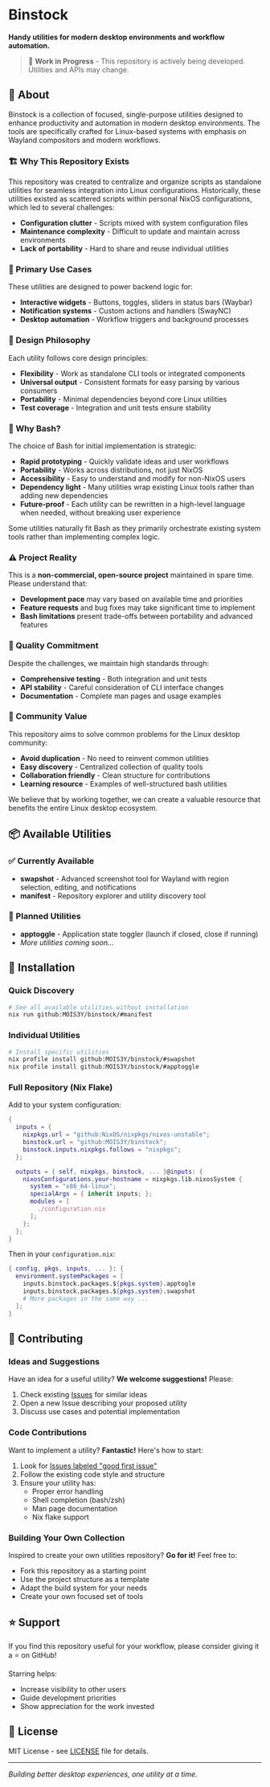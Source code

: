 # Binstock

**Handy utilities for modern desktop environments and workflow automation.**

> 🚧 **Work in Progress** - This repository is actively being developed. Utilities and APIs may change.

## 🎯 About

Binstock is a collection of focused, single-purpose utilities designed to enhance
productivity and automation in modern desktop environments. The tools are 
specifically crafted for Linux-based systems with emphasis on Wayland compositors 
and modern workflows.

### 🏗️ Why This Repository Exists

This repository was created to centralize and organize scripts as standalone 
utilities for seamless integration into Linux configurations. Historically, 
these utilities existed as scattered scripts within personal NixOS configurations,
which led to several challenges:

- **Configuration clutter** - Scripts mixed with system configuration files
- **Maintenance complexity** - Difficult to update and maintain across environments  
- **Lack of portability** - Hard to share and reuse individual utilities

### 🎨 Primary Use Cases

These utilities are designed to power backend logic for:
- **Interactive widgets** - Buttons, toggles, sliders in status bars (Waybar)
- **Notification systems** - Custom actions and handlers (SwayNC)
- **Desktop automation** - Workflow triggers and background processes

### 🎯 Design Philosophy

Each utility follows core design principles:

- **Flexibility** - Work as standalone CLI tools or integrated components
- **Universal output** - Consistent formats for easy parsing by various consumers
- **Portability** - Minimal dependencies beyond core Linux utilities
- **Test coverage** - Integration and unit tests ensure stability

### 🧩 Why Bash?

The choice of Bash for initial implementation is strategic:

- **Rapid prototyping** - Quickly validate ideas and user workflows
- **Portability** - Works across distributions, not just NixOS
- **Accessibility** - Easy to understand and modify for non-NixOS users
- **Dependency light** - Many utilities wrap existing Linux tools rather than adding new dependencies
- **Future-proof** - Each utility can be rewritten in a high-level language when needed, without breaking user experience

Some utilities naturally fit Bash as they primarily orchestrate existing system tools rather than implementing complex logic.

### ⚠️ Project Reality

This is a **non-commercial, open-source project** maintained in spare time. Please 
understand that:

- **Development pace** may vary based on available time and priorities
- **Feature requests** and bug fixes may take significant time to implement
- **Bash limitations** present trade-offs between portability and advanced features

### 🧪 Quality Commitment

Despite the challenges, we maintain high standards through:
- **Comprehensive testing** - Both integration and unit tests
- **API stability** - Careful consideration of CLI interface changes
- **Documentation** - Complete man pages and usage examples

### 🤝 Community Value

This repository aims to solve common problems for the Linux desktop community:
- **Avoid duplication** - No need to reinvent common utilities
- **Easy discovery** - Centralized collection of quality tools
- **Collaboration friendly** - Clean structure for contributions
- **Learning resource** - Examples of well-structured bash utilities

We believe that by working together, we can create a valuable resource that 
benefits the entire Linux desktop ecosystem.

## 📦 Available Utilities

### ✅ Currently Available

- **swapshot** - Advanced screenshot tool for Wayland with region selection, editing, and notifications
- **manifest** - Repository explorer and utility discovery tool

### 🔄 Planned Utilities  

- **apptoggle** - Application state toggler (launch if closed, close if running)
- *More utilities coming soon...*

## 🚀 Installation

### Quick Discovery
```bash
# See all available utilities without installation
nix run github:MOIS3Y/binstock/#manifest
```

### Individual Utilities
```bash
# Install specific utilities
nix profile install github:MOIS3Y/binstock/#swapshot
nix profile install github:MOIS3Y/binstock/#apptoggle
```

### Full Repository (Nix Flake)
Add to your system configuration:
```nix
{
  inputs = {
    nixpkgs.url = "github:NixOS/nixpkgs/nixos-unstable";
    binstock.url = "github:MOIS3Y/binstock";
    binstock.inputs.nixpkgs.follows = "nixpkgs";
  };

  outputs = { self, nixpkgs, binstock, ... }@inputs: {
    nixosConfigurations.your-hostname = nixpkgs.lib.nixosSystem {
      system = "x86_64-linux";
      specialArgs = { inherit inputs; };
      modules = [
        ./configuration.nix
      ];
    };
  };
}
```
Then in your `configuration.nix`:

```nix
{ config, pkgs, inputs, ... }: {
  environment.systemPackages = [
    inputs.binstock.packages.${pkgs.system}.apptogle
    inputs.binstock.packages.${pkgs.system}.swapshot
    # More packages in the same way ...
  ];
}
```


## 🤝 Contributing

### Ideas and Suggestions
Have an idea for a useful utility? **We welcome suggestions!** Please:
1. Check existing [Issues](https://github.com/MOIS3Y/binstock/issues) for similar ideas
2. Open a new Issue describing your proposed utility
3. Discuss use cases and potential implementation

### Code Contributions
Want to implement a utility? **Fantastic!** Here's how to start:
1. Look for [Issues labeled "good first issue"](https://github.com/MOIS3Y/binstock/issues?q=is%3Aissue+is%3Aopen+label%3A%22good+first+issue%22)
2. Follow the existing code style and structure
3. Ensure your utility has:
   - Proper error handling
   - Shell completion (bash/zsh)
   - Man page documentation
   - Nix flake support

### Building Your Own Collection
Inspired to create your own utilities repository? **Go for it!** Feel free to:
- Fork this repository as a starting point
- Use the project structure as a template
- Adapt the build system for your needs
- Create your own focused set of tools

## ⭐ Support

If you find this repository useful for your workflow,
please consider giving it a ⭐ on GitHub!

Starring helps:
- Increase visibility to other users
- Guide development priorities
- Show appreciation for the work invested

## 📄 License

MIT License - see [LICENSE](LICENSE) file for details.

---

*Building better desktop experiences, one utility at a time.*
